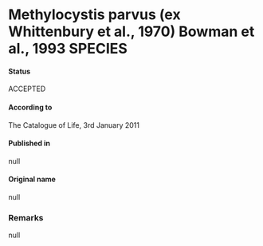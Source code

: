 Methylocystis parvus (ex Whittenbury et al., 1970) Bowman et al., 1993 SPECIES
=======

#### Status
ACCEPTED

#### According to
The Catalogue of Life, 3rd January 2011

#### Published in
null

#### Original name
null

### Remarks
null